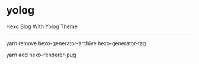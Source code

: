 # yolog
Hexo Blog With Yolog Theme

***

yarn remove hexo-generator-archive hexo-generator-tag

yarn add hexo-renderer-pug